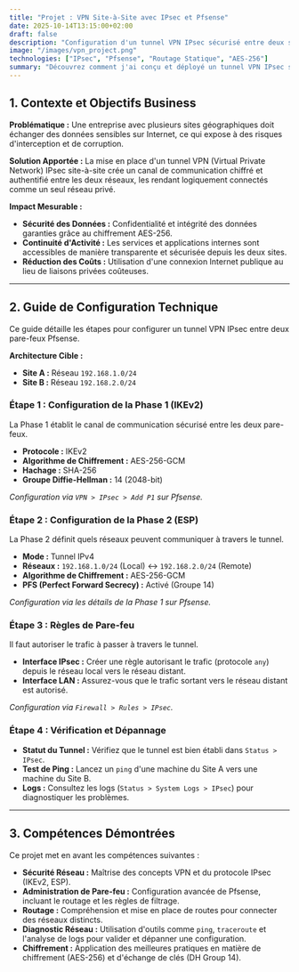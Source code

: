 ```yaml
---
title: "Projet : VPN Site-à-Site avec IPsec et Pfsense"
date: 2025-10-14T13:15:00+02:00
draft: false
description: "Configuration d'un tunnel VPN IPsec sécurisé entre deux sites distants pour protéger les communications."
image: "/images/vpn_project.png"
technologies: ["IPsec", "Pfsense", "Routage Statique", "AES-256"]
summary: "Découvrez comment j'ai conçu et déployé un tunnel VPN IPsec site-à-site pour connecter deux réseaux de manière sécurisée avec Pfsense."
---
```


## 1. Contexte et Objectifs Business

**Problématique :** Une entreprise avec plusieurs sites géographiques doit échanger des données sensibles sur Internet, ce qui expose à des risques d'interception et de corruption.

**Solution Apportée :** La mise en place d'un tunnel VPN (Virtual Private Network) IPsec site-à-site crée un canal de communication chiffré et authentifié entre les deux réseaux, les rendant logiquement connectés comme un seul réseau privé.

**Impact Mesurable :**
- **Sécurité des Données :** Confidentialité et intégrité des données garanties grâce au chiffrement AES-256.
- **Continuité d'Activité :** Les services et applications internes sont accessibles de manière transparente et sécurisée depuis les deux sites.
- **Réduction des Coûts :** Utilisation d'une connexion Internet publique au lieu de liaisons privées coûteuses.

---

## 2. Guide de Configuration Technique

Ce guide détaille les étapes pour configurer un tunnel VPN IPsec entre deux pare-feux Pfsense.

**Architecture Cible :**
- **Site A :** Réseau `192.168.1.0/24`
- **Site B :** Réseau `192.168.2.0/24`

### Étape 1 : Configuration de la Phase 1 (IKEv2)
La Phase 1 établit le canal de communication sécurisé entre les deux pare-feux.

- **Protocole :** IKEv2
- **Algorithme de Chiffrement :** AES-256-GCM
- **Hachage :** SHA-256
- **Groupe Diffie-Hellman :** 14 (2048-bit)

*Configuration via `VPN > IPsec > Add P1` sur Pfsense.*

### Étape 2 : Configuration de la Phase 2 (ESP)
La Phase 2 définit quels réseaux peuvent communiquer à travers le tunnel.

- **Mode :** Tunnel IPv4
- **Réseaux :** `192.168.1.0/24` (Local) <-> `192.168.2.0/24` (Remote)
- **Algorithme de Chiffrement :** AES-256-GCM
- **PFS (Perfect Forward Secrecy) :** Activé (Groupe 14)

*Configuration via les détails de la Phase 1 sur Pfsense.*

### Étape 3 : Règles de Pare-feu
Il faut autoriser le trafic à passer à travers le tunnel.

- **Interface IPsec :** Créer une règle autorisant le trafic (protocole `any`) depuis le réseau local vers le réseau distant.
- **Interface LAN :** Assurez-vous que le trafic sortant vers le réseau distant est autorisé.

*Configuration via `Firewall > Rules > IPsec`.*

### Étape 4 : Vérification et Dépannage
- **Statut du Tunnel :** Vérifiez que le tunnel est bien établi dans `Status > IPsec`.
- **Test de Ping :** Lancez un `ping` d'une machine du Site A vers une machine du Site B.
- **Logs :** Consultez les logs (`Status > System Logs > IPsec`) pour diagnostiquer les problèmes.

---

## 3. Compétences Démontrées

Ce projet met en avant les compétences suivantes :

- **Sécurité Réseau :** Maîtrise des concepts VPN et du protocole IPsec (IKEv2, ESP).
- **Administration de Pare-feu :** Configuration avancée de Pfsense, incluant le routage et les règles de filtrage.
- **Routage :** Compréhension et mise en place de routes pour connecter des réseaux distincts.
- **Diagnostic Réseau :** Utilisation d'outils comme `ping`, `traceroute` et l'analyse de logs pour valider et dépanner une configuration.
- **Chiffrement :** Application des meilleures pratiques en matière de chiffrement (AES-256) et d'échange de clés (DH Group 14).